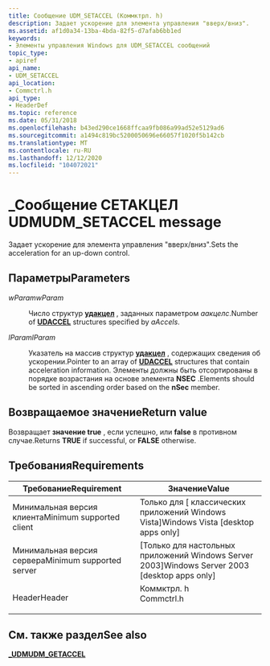 ```yaml
---
title: Сообщение UDM_SETACCEL (Коммктрл. h)
description: Задает ускорение для элемента управления "вверх/вниз".
ms.assetid: af1d0a34-13ba-4bda-82f5-d7afab6bb1ed
keywords:
- Элементы управления Windows для UDM_SETACCEL сообщений
topic_type:
- apiref
api_name:
- UDM_SETACCEL
api_location:
- Commctrl.h
api_type:
- HeaderDef
ms.topic: reference
ms.date: 05/31/2018
ms.openlocfilehash: b43ed290ce1668ffcaa9fb086a99ad52e5129ad6
ms.sourcegitcommit: a1494c819bc5200050696e66057f1020f5b142cb
ms.translationtype: MT
ms.contentlocale: ru-RU
ms.lasthandoff: 12/12/2020
ms.locfileid: "104072021"
---
```

# <a name="udm_setaccel-message"></a><span data-ttu-id="74f85-104">\_Сообщение СЕТАКЦЕЛ UDM</span><span class="sxs-lookup"><span data-stu-id="74f85-104">UDM\_SETACCEL message</span></span>

<span data-ttu-id="74f85-105">Задает ускорение для элемента управления "вверх/вниз".</span><span class="sxs-lookup"><span data-stu-id="74f85-105">Sets the acceleration for an up-down control.</span></span>

## <a name="parameters"></a><span data-ttu-id="74f85-106">Параметры</span><span class="sxs-lookup"><span data-stu-id="74f85-106">Parameters</span></span>

<dl> <dt>

<span data-ttu-id="74f85-107">*wParam*</span><span class="sxs-lookup"><span data-stu-id="74f85-107">*wParam*</span></span> 
</dt> <dd>

<span data-ttu-id="74f85-108">Число структур [**удакцел**](/windows/desktop/api/Commctrl/ns-commctrl-udaccel) , заданных параметром *аакцелс*.</span><span class="sxs-lookup"><span data-stu-id="74f85-108">Number of [**UDACCEL**](/windows/desktop/api/Commctrl/ns-commctrl-udaccel) structures specified by *aAccels*.</span></span>

</dd> <dt>

<span data-ttu-id="74f85-109">*lParam*</span><span class="sxs-lookup"><span data-stu-id="74f85-109">*lParam*</span></span> 
</dt> <dd>

<span data-ttu-id="74f85-110">Указатель на массив структур [**удакцел**](/windows/desktop/api/Commctrl/ns-commctrl-udaccel) , содержащих сведения об ускорении.</span><span class="sxs-lookup"><span data-stu-id="74f85-110">Pointer to an array of [**UDACCEL**](/windows/desktop/api/Commctrl/ns-commctrl-udaccel) structures that contain acceleration information.</span></span> <span data-ttu-id="74f85-111">Элементы должны быть отсортированы в порядке возрастания на основе элемента **NSEC** .</span><span class="sxs-lookup"><span data-stu-id="74f85-111">Elements should be sorted in ascending order based on the **nSec** member.</span></span>

</dd> </dl>

## <a name="return-value"></a><span data-ttu-id="74f85-112">Возвращаемое значение</span><span class="sxs-lookup"><span data-stu-id="74f85-112">Return value</span></span>

<span data-ttu-id="74f85-113">Возвращает **значение true** , если успешно, или **false** в противном случае.</span><span class="sxs-lookup"><span data-stu-id="74f85-113">Returns **TRUE** if successful, or **FALSE** otherwise.</span></span>

## <a name="requirements"></a><span data-ttu-id="74f85-114">Требования</span><span class="sxs-lookup"><span data-stu-id="74f85-114">Requirements</span></span>



| <span data-ttu-id="74f85-115">Требование</span><span class="sxs-lookup"><span data-stu-id="74f85-115">Requirement</span></span> | <span data-ttu-id="74f85-116">Значение</span><span class="sxs-lookup"><span data-stu-id="74f85-116">Value</span></span> |
|-------------------------------------|---------------------------------------------------------------------------------------|
| <span data-ttu-id="74f85-117">Минимальная версия клиента</span><span class="sxs-lookup"><span data-stu-id="74f85-117">Minimum supported client</span></span><br/> | <span data-ttu-id="74f85-118">Только для \[ классических приложений Windows Vista\]</span><span class="sxs-lookup"><span data-stu-id="74f85-118">Windows Vista \[desktop apps only\]</span></span><br/>                                        |
| <span data-ttu-id="74f85-119">Минимальная версия сервера</span><span class="sxs-lookup"><span data-stu-id="74f85-119">Minimum supported server</span></span><br/> | <span data-ttu-id="74f85-120">\[Только для настольных приложений Windows Server 2003\]</span><span class="sxs-lookup"><span data-stu-id="74f85-120">Windows Server 2003 \[desktop apps only\]</span></span><br/>                                  |
| <span data-ttu-id="74f85-121">Header</span><span class="sxs-lookup"><span data-stu-id="74f85-121">Header</span></span><br/>                   | <dl> <span data-ttu-id="74f85-122"><dt>Коммктрл. h</dt></span><span class="sxs-lookup"><span data-stu-id="74f85-122"><dt>Commctrl.h</dt></span></span> </dl> |



## <a name="see-also"></a><span data-ttu-id="74f85-123">См. также раздел</span><span class="sxs-lookup"><span data-stu-id="74f85-123">See also</span></span>

<dl> <dt>

[<span data-ttu-id="74f85-124">**\_UDM**</span><span class="sxs-lookup"><span data-stu-id="74f85-124">**UDM\_GETACCEL**</span></span>](udm-getaccel.md)
</dt> </dl>

 

 





